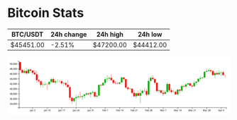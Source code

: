 # Bitcoin Stats

BTC/USDT|24h change|24h high|24h low|
|---|---|---|---|
|$45451.00|-2.51%|$47200.00|$44412.00|

<img src="./chart.svg">
